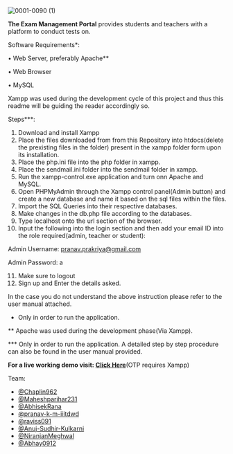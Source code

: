 ![0001-0090 (1)](https://user-images.githubusercontent.com/66675021/116770555-77e5d500-aa62-11eb-8b0c-864ff008713f.gif)

**The Exam Management Portal** provides students and teachers with a platform to conduct tests on.

Software Requirements*:

•	Web Server, preferably Apache**

• Web Browser

• MySQL

Xampp was used during the development cycle of this project and thus this readme will be guiding the reader accordingly so.

Steps***:
1. Download and install Xampp
2. Place the files downloaded from from this Repository into htdocs(delete the prexisting files in the folder) present in the xampp folder form upon its installation.
3. Place the php.ini file into the php folder in xampp.
4. Place the sendmail.ini folder into the sendmail folder in xampp.
5. Run the xampp-control.exe application and turn onn Apache and MySQL.
6. Open PHPMyAdmin through the Xampp control panel(Admin button) and create a new database and name it based on the sql files within the files.
7. Import the SQL Queries into their respective databases.
8. Make changes in the db.php file according to the databases.
9. Type localhost onto the url section of the browser.
10. Input the following into the login section and then add your email ID into the role required(admin, teacher or student):

Admin Username: pranav.prakriya@gmail.com

Admin Password: a

11. Make sure to logout
12. Sign up and Enter the details asked.

In the case you do not understand the above instruction please refer to the user manual attached.

* Only in order to run the application.

** Apache was used during the development phase(Via Xampp).

*** Only in order to run the application. A detailed step by step procedure can also be found in the user manual provided.


**For a live working demo visit: [Click Here](https://examsystememp.herokuapp.com)**(OTP requires Xampp)

Team:
- [@Chaplin962](https://github.com/Chaplin962)
- [@Maheshparihar231](https://github.com/Maheshparihar231)
- [@AbhisekRana](https://github.com/AbhisekRana)
- [@pranav-k-m-iiitdwd](https://github.com/pranav-k-m-iiitdwd)
- [@raviss091](https://github.com/raviss091)
- [@Anuj-Sudhir-Kulkarni](https://github.com/Anuj-Sudhir-Kulkarni)
- [@NiranjanMeghwal](https://github.com/NiranjanMeghwal)
- [@Abhay0912](https://github.com/Abhay0912)
